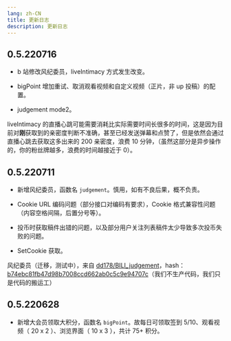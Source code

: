 ```yaml
---
lang: zh-CN
title: 更新日志
description: 更新日志
---
```


## 0.5.220716

- <Badge type="warning" text="修改" vertical="middle" /> b 站修改风纪委员，liveIntimacy 方式发生改变。

- <Badge type="tip" text="优化" vertical="middle" /> bigPoint 增加重试、取消观看视频和自定义视频（正片，非 up 投稿）的配置。

- <Badge type="tip" text="优化" vertical="middle" /> judgement mode2。

liveIntimacy 的直播心跳可能需要消耗比实际需要时间长很多的时间，这是因为目前对**刚**获取到的亲密度判断不准确，甚至已经发送弹幕和点赞了，但是依然会通过直播心跳去获取这多出来的 200 亲密度，浪费 10 分钟，（虽然这部分是异步操作的，你的粉丝牌越多，浪费的时间越接近于 0）。

## 0.5.220711

- <Badge type="tip" text="新增" vertical="middle" /> 新增风纪委员，函数名 <code>judgement</code>。慎用，如有不良后果，概不负责。

- <Badge type="warning" text="修复" vertical="middle" /> Cookie URL 编码问题（部分接口对编码有要求），Cookie 格式兼容性问题（内容空格间隔，后置分号等）。

- <Badge type="warning" text="修复" vertical="middle" /> 投币时获取稿件出错的问题，以及部分用户关注列表稿件太少导致多次投币失败的问题。

- <Badge type="tip" text="优化" vertical="middle" /> SetCookie 获取。

风纪委员（迁移，测试中），来自 [dd178/BILI_judgement](https://github.com/dd178/BILI_judgement/blob/master/judgement.py)，hash：[b74ebc81fb47d98b7008ccd662ab0c5c9e94707c](https://github.com/dd178/BILI_judgement/commit/b74ebc81fb47d98b7008ccd662ab0c5c9e94707c)（我们不生产代码，我们只是代码的搬运工）

## 0.5.220628

- <Badge type="tip" text="新增" vertical="middle" />新增大会员领取大积分，函数名 <code>bigPoint</code>。故每日可领取签到 5/10、观看视频（ 20 x 2 ）、浏览界面（ 10 x 3 ），共计 75+ 积分。

